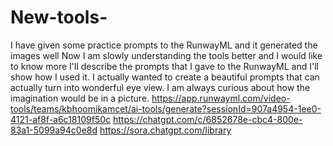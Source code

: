 # New-tools-
I have given some practice prompts to the RunwayML and it generated the images well
Now I am slowly understanding the tools better and I would like to know more
I'll describe the prompts that I gave to the RunwayML and I'll show how I used it. 
I actually wanted to create a beautiful prompts that can actually turn into wonderful eye view.
I am always curious about how the imagination would be in a picture.
https://app.runwayml.com/video-tools/teams/kbhoomikamcet/ai-tools/generate?sessionId=907a4954-1ee0-4121-af8f-a6c18109f50c
https://chatgpt.com/c/6852678e-cbc4-800e-83a1-5099a94c0e8d
https://sora.chatgpt.com/library
